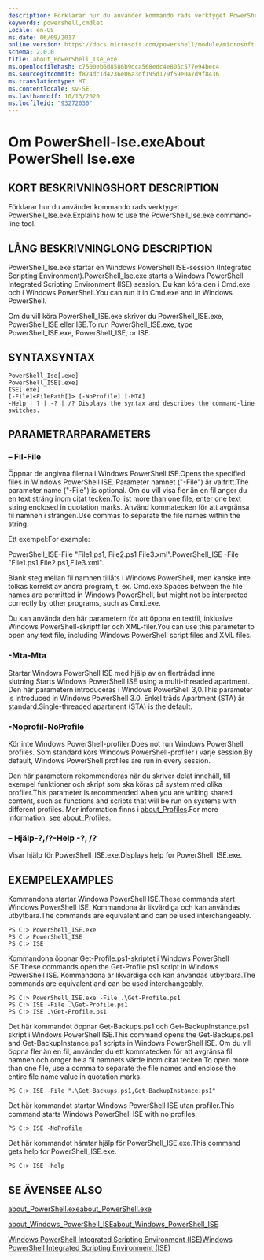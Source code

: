 ```yaml
---
description: Förklarar hur du använder kommando rads verktyget PowerShell_Ise.exe.
keywords: powershell,cmdlet
Locale: en-US
ms.date: 06/09/2017
online version: https://docs.microsoft.com/powershell/module/microsoft.powershell.core/about/about_powershell_ise_exe?view=powershell-5.1&WT.mc_id=ps-gethelp
schema: 2.0.0
title: about_PowerShell_Ise_exe
ms.openlocfilehash: c7500eb6d8586b9dca568edc4e805c577e94bec4
ms.sourcegitcommit: f874dc1d4236e06a3df195d179f59e0a7d9f8436
ms.translationtype: MT
ms.contentlocale: sv-SE
ms.lasthandoff: 10/13/2020
ms.locfileid: "93272030"
---
```

# <a name="about-powershell-iseexe"></a><span data-ttu-id="e43ca-104">Om PowerShell-Ise.exe</span><span class="sxs-lookup"><span data-stu-id="e43ca-104">About PowerShell Ise.exe</span></span>

## <a name="short-description"></a><span data-ttu-id="e43ca-105">KORT BESKRIVNING</span><span class="sxs-lookup"><span data-stu-id="e43ca-105">SHORT DESCRIPTION</span></span>

<span data-ttu-id="e43ca-106">Förklarar hur du använder kommando rads verktyget PowerShell_Ise.exe.</span><span class="sxs-lookup"><span data-stu-id="e43ca-106">Explains how to use the PowerShell_Ise.exe command-line tool.</span></span>

## <a name="long-description"></a><span data-ttu-id="e43ca-107">LÅNG BESKRIVNING</span><span class="sxs-lookup"><span data-stu-id="e43ca-107">LONG DESCRIPTION</span></span>

<span data-ttu-id="e43ca-108">PowerShell_Ise.exe startar en Windows PowerShell ISE-session (Integrated Scripting Environment).</span><span class="sxs-lookup"><span data-stu-id="e43ca-108">PowerShell_Ise.exe starts a Windows PowerShell Integrated Scripting Environment (ISE) session.</span></span> <span data-ttu-id="e43ca-109">Du kan köra den i Cmd.exe och i Windows PowerShell.</span><span class="sxs-lookup"><span data-stu-id="e43ca-109">You can run it in Cmd.exe and in Windows PowerShell.</span></span>

<span data-ttu-id="e43ca-110">Om du vill köra PowerShell_ISE.exe skriver du PowerShell_ISE.exe, PowerShell_ISE eller ISE.</span><span class="sxs-lookup"><span data-stu-id="e43ca-110">To run PowerShell_ISE.exe, type PowerShell_ISE.exe, PowerShell_ISE, or ISE.</span></span>

## <a name="syntax"></a><span data-ttu-id="e43ca-111">SYNTAX</span><span class="sxs-lookup"><span data-stu-id="e43ca-111">SYNTAX</span></span>

```
PowerShell_Ise[.exe]
PowerShell_ISE[.exe]
ISE[.exe]
[-File]<FilePath[]> [-NoProfile] [-MTA]
-Help | ? | -? | /? Displays the syntax and describes the command-line switches.
```

## <a name="parameters"></a><span data-ttu-id="e43ca-112">PARAMETRAR</span><span class="sxs-lookup"><span data-stu-id="e43ca-112">PARAMETERS</span></span>

### <a name="-file"></a><span data-ttu-id="e43ca-113">– Fil</span><span class="sxs-lookup"><span data-stu-id="e43ca-113">-File</span></span>

<span data-ttu-id="e43ca-114">Öppnar de angivna filerna i Windows PowerShell ISE.</span><span class="sxs-lookup"><span data-stu-id="e43ca-114">Opens the specified files in Windows PowerShell ISE.</span></span> <span data-ttu-id="e43ca-115">Parameter namnet ("-File") är valfritt.</span><span class="sxs-lookup"><span data-stu-id="e43ca-115">The parameter name ("-File") is optional.</span></span> <span data-ttu-id="e43ca-116">Om du vill visa fler än en fil anger du en text sträng inom citat tecken.</span><span class="sxs-lookup"><span data-stu-id="e43ca-116">To list more than one file, enter one text string enclosed in quotation marks.</span></span> <span data-ttu-id="e43ca-117">Använd kommatecken för att avgränsa fil namnen i strängen.</span><span class="sxs-lookup"><span data-stu-id="e43ca-117">Use commas to separate the file names within the string.</span></span>

<span data-ttu-id="e43ca-118">Ett exempel:</span><span class="sxs-lookup"><span data-stu-id="e43ca-118">For example:</span></span>

<span data-ttu-id="e43ca-119">PowerShell_ISE-File "File1.ps1, File2.ps1 File3.xml".</span><span class="sxs-lookup"><span data-stu-id="e43ca-119">PowerShell_ISE -File "File1.ps1,File2.ps1,File3.xml".</span></span>

<span data-ttu-id="e43ca-120">Blank steg mellan fil namnen tillåts i Windows PowerShell, men kanske inte tolkas korrekt av andra program, t. ex. Cmd.exe.</span><span class="sxs-lookup"><span data-stu-id="e43ca-120">Spaces between the file names are permitted in Windows PowerShell, but might not be interpreted correctly by other programs, such as Cmd.exe.</span></span>

<span data-ttu-id="e43ca-121">Du kan använda den här parametern för att öppna en textfil, inklusive Windows PowerShell-skriptfiler och XML-filer.</span><span class="sxs-lookup"><span data-stu-id="e43ca-121">You can use this parameter to open any text file, including Windows PowerShell script files and XML files.</span></span>

### <a name="-mta"></a><span data-ttu-id="e43ca-122">-Mta</span><span class="sxs-lookup"><span data-stu-id="e43ca-122">-Mta</span></span>

<span data-ttu-id="e43ca-123">Startar Windows PowerShell ISE med hjälp av en flertrådad inne slutning.</span><span class="sxs-lookup"><span data-stu-id="e43ca-123">Starts Windows PowerShell ISE using a multi-threaded apartment.</span></span> <span data-ttu-id="e43ca-124">Den här parametern introduceras i Windows PowerShell 3,0.</span><span class="sxs-lookup"><span data-stu-id="e43ca-124">This parameter is introduced in Windows PowerShell 3.0.</span></span> <span data-ttu-id="e43ca-125">Enkel tråds Apartment (STA) är standard.</span><span class="sxs-lookup"><span data-stu-id="e43ca-125">Single-threaded apartment (STA) is the default.</span></span>

### <a name="-noprofile"></a><span data-ttu-id="e43ca-126">-Noprofil</span><span class="sxs-lookup"><span data-stu-id="e43ca-126">-NoProfile</span></span>

<span data-ttu-id="e43ca-127">Kör inte Windows PowerShell-profiler.</span><span class="sxs-lookup"><span data-stu-id="e43ca-127">Does not run Windows PowerShell profiles.</span></span> <span data-ttu-id="e43ca-128">Som standard körs Windows PowerShell-profiler i varje session.</span><span class="sxs-lookup"><span data-stu-id="e43ca-128">By default, Windows PowerShell profiles are run in every session.</span></span>

<span data-ttu-id="e43ca-129">Den här parametern rekommenderas när du skriver delat innehåll, till exempel funktioner och skript som ska köras på system med olika profiler.</span><span class="sxs-lookup"><span data-stu-id="e43ca-129">This parameter is recommended when you are writing shared content, such as functions and scripts that will be run on systems with different profiles.</span></span>
<span data-ttu-id="e43ca-130">Mer information finns i [about_Profiles](about_Profiles.md).</span><span class="sxs-lookup"><span data-stu-id="e43ca-130">For more information, see [about_Profiles](about_Profiles.md).</span></span>

### <a name="-help---"></a><span data-ttu-id="e43ca-131">– Hjälp-?,/?</span><span class="sxs-lookup"><span data-stu-id="e43ca-131">-Help -?, /?</span></span>

<span data-ttu-id="e43ca-132">Visar hjälp för PowerShell_ISE.exe.</span><span class="sxs-lookup"><span data-stu-id="e43ca-132">Displays help for PowerShell_ISE.exe.</span></span>

## <a name="examples"></a><span data-ttu-id="e43ca-133">EXEMPEL</span><span class="sxs-lookup"><span data-stu-id="e43ca-133">EXAMPLES</span></span>

<span data-ttu-id="e43ca-134">Kommandona startar Windows PowerShell ISE.</span><span class="sxs-lookup"><span data-stu-id="e43ca-134">These commands start Windows PowerShell ISE.</span></span> <span data-ttu-id="e43ca-135">Kommandona är likvärdiga och kan användas utbytbara.</span><span class="sxs-lookup"><span data-stu-id="e43ca-135">The commands are equivalent and can be used interchangeably.</span></span>

```
PS C:> PowerShell_ISE.exe
PS C:> PowerShell_ISE
PS C:> ISE
```

<span data-ttu-id="e43ca-136">Kommandona öppnar Get-Profile.ps1-skriptet i Windows PowerShell ISE.</span><span class="sxs-lookup"><span data-stu-id="e43ca-136">These commands open the Get-Profile.ps1 script in Windows PowerShell ISE.</span></span>
<span data-ttu-id="e43ca-137">Kommandona är likvärdiga och kan användas utbytbara.</span><span class="sxs-lookup"><span data-stu-id="e43ca-137">The commands are equivalent and can be used interchangeably.</span></span>

```
PS C:> PowerShell_ISE.exe -File .\Get-Profile.ps1
PS C:> ISE -File .\Get-Profile.ps1
PS C:> ISE .\Get-Profile.ps1
```

<span data-ttu-id="e43ca-138">Det här kommandot öppnar Get-Backups.ps1 och Get-BackupInstance.ps1 skript i Windows PowerShell ISE.</span><span class="sxs-lookup"><span data-stu-id="e43ca-138">This command opens the Get-Backups.ps1 and Get-BackupInstance.ps1 scripts in Windows PowerShell ISE.</span></span> <span data-ttu-id="e43ca-139">Om du vill öppna fler än en fil, använder du ett kommatecken för att avgränsa fil namnen och omger hela fil namnets värde inom citat tecken.</span><span class="sxs-lookup"><span data-stu-id="e43ca-139">To open more than one file, use a comma to separate the file names and enclose the entire file name value in quotation marks.</span></span>

```
PS C:> ISE -File ".\Get-Backups.ps1,Get-BackupInstance.ps1"
```

<span data-ttu-id="e43ca-140">Det här kommandot startar Windows PowerShell ISE utan profiler.</span><span class="sxs-lookup"><span data-stu-id="e43ca-140">This command starts Windows PowerShell ISE with no profiles.</span></span>

```
PS C:> ISE -NoProfile
```

<span data-ttu-id="e43ca-141">Det här kommandot hämtar hjälp för PowerShell_ISE.exe.</span><span class="sxs-lookup"><span data-stu-id="e43ca-141">This command gets help for PowerShell_ISE.exe.</span></span>

```
PS C:> ISE -help
```

## <a name="see-also"></a><span data-ttu-id="e43ca-142">SE ÄVEN</span><span class="sxs-lookup"><span data-stu-id="e43ca-142">SEE ALSO</span></span>

[<span data-ttu-id="e43ca-143">about_PowerShell.exe</span><span class="sxs-lookup"><span data-stu-id="e43ca-143">about_PowerShell.exe</span></span>](about_PowerShell_exe.md)

[<span data-ttu-id="e43ca-144">about_Windows_PowerShell_ISE</span><span class="sxs-lookup"><span data-stu-id="e43ca-144">about_Windows_PowerShell_ISE</span></span>](about_Windows_PowerShell_ISE.md)

[<span data-ttu-id="e43ca-145">Windows PowerShell Integrated Scripting Environment (ISE)</span><span class="sxs-lookup"><span data-stu-id="e43ca-145">Windows PowerShell Integrated Scripting Environment (ISE)</span></span>](/powershell/scripting/windows-powershell/ise/introducing-the-windows-powershell-ise)
